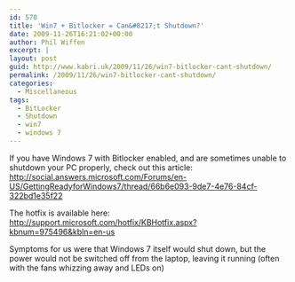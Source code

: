 ```yaml
---
id: 570
title: 'Win7 + Bitlocker = Can&#8217;t Shutdown?'
date: 2009-11-26T16:21:02+00:00
author: Phil Wiffen
excerpt: |
layout: post
guid: http://www.kabri.uk/2009/11/26/win7-bitlocker-cant-shutdown/
permalink: /2009/11/26/win7-bitlocker-cant-shutdown/
categories:
  - Miscellaneous
tags:
  - BitLocker
  - Shutdown
  - win7
  - windows 7
---
```

If you have Windows 7 with Bitlocker enabled, and are sometimes unable to shutdown your PC properly, check out this article: <http://social.answers.microsoft.com/Forums/en-US/GettingReadyforWindows7/thread/66b6e093-9de7-4e76-84cf-322bd1e35f22>

The hotfix is available here: <http://support.microsoft.com/hotfix/KBHotfix.aspx?kbnum=975496&kbln=en-us>

Symptoms for us were that Windows 7 itself would shut down, but the power would not be switched off from the laptop, leaving it running (often with the fans whizzing away and LEDs on)